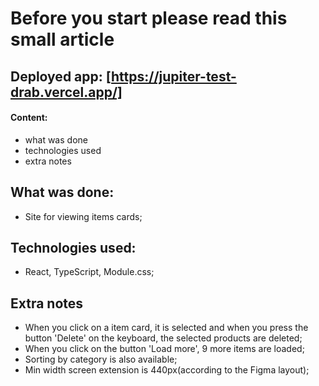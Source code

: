 # Before you start please read this small article

## Deployed app: [https://jupiter-test-drab.vercel.app/]

#### Content:
* what was done
* technologies used
* extra notes

## What was done:
* Site for viewing items cards;
## Technologies used:
* React, TypeScript, Module.css;
## Extra notes
* When you click on a item card, it is selected and when you press the button 'Delete' on the keyboard, the selected products are deleted;
* When you click on the button 'Load more', 9 more items are loaded;
* Sorting by category is also available;
* Min width screen extension is 440px(according to the Figma layout);
